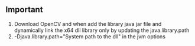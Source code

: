 ## Important
1. Download OpenCV and when add the library java jar file and dynamically link the x64 dll library only by updating the java.library.path 
2. -Djava.library.path="System path to the dll" in the jvm options
